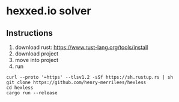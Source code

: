 # hexxed.io solver
## Instructions
1. download rust: https://www.rust-lang.org/tools/install
2. download project 
3. move into project
4. run

```
curl --proto '=https' --tlsv1.2 -sSf https://sh.rustup.rs | sh
git clone https://github.com/henry-merrilees/hexless
cd hexless
cargo run --release
```
